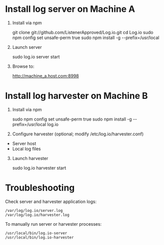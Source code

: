 # Install log server on Machine A

1) Install via npm
    
    git clone git://github.com/ListenerApproved/Log.io.git
    cd Log.io
    sudo npm config set unsafe-perm true 
    sudo npm install -g --prefix=/usr/local

2) Launch server

    sudo log.io server start

3) Browse to:

    http://machine_a.host.com:8998

# Install log harvester on Machine B

1) Install via npm

    sudo npm config set unsafe-perm true 
    sudo npm install -g --prefix=/usr/local log.io

2) Configure harvester (optional; modify /etc/log.io/harvester.conf)

- Server host
- Local log files

3) Launch harvester

    sudo log.io harvester start

# Troubleshooting

Check server and harvester application logs:
    
    /var/log/log.io/server.log
    /var/log/log.io/harvester.log

To manually run server or harvester processes:

    /usr/local/bin/log.io-server
    /usr/local/bin/log.io-harvester

